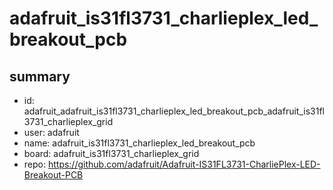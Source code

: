 # adafruit_is31fl3731_charlieplex_led_breakout_pcb
 
## summary 
* id: adafruit_adafruit_is31fl3731_charlieplex_led_breakout_pcb_adafruit_is31fl3731_charlieplex_grid
* user: adafruit
* name: adafruit_is31fl3731_charlieplex_led_breakout_pcb
* board: adafruit_is31fl3731_charlieplex_grid
* repo: https://github.com/adafruit/Adafruit-IS31FL3731-CharliePlex-LED-Breakout-PCB








